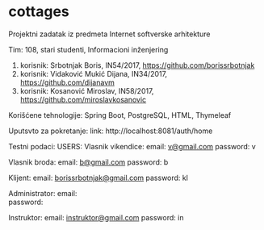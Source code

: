 # cottages

Projektni zadatak iz predmeta Internet softverske arhitekture

Tim: 108, stari studenti, Informacioni inženjering
1. korisnik: Srbotnjak Boris,        IN54/2017, https://github.com/borissrbotnjak
2. korisnik: Vidaković Mukić Dijana, IN34/2017, https://github.com/dijanavm
3. korisnik: Kosanović Miroslav,     IN58/2017, https://github.com/miroslavkosanovic

Korišćene tehnologije: Spring Boot, PostgreSQL, HTML, Thymeleaf

Uputsvto za pokretanje:
link: http://localhost:8081/auth/home

Testni podaci:
USERS:
Vlasnik vikendice: email:    v@gmail.com
                   password: v
                   
Vlasnik broda:     email:    b@gmail.com
                   password: b
                  
Klijent:           email:    borissrbotnjak@gmail.com
                   password: kl
                   
Administrator:     email:    
                   password: 
                   
Instruktor:        email:    instruktor@gmail.com
                   password: in
                   
                  

